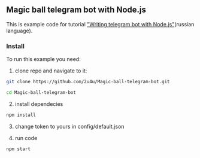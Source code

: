 ## Magic ball telegram bot with Node.js

This is example code for tutorial ["Writing telegram bot with Node.js"](http://2u4u.ru/blog/pishem-telegram-bota-na-node.js)(russian language).

### Install

To run this example you need:
1. clone repo and navigate to it:

```bash
git clone https://github.com/2u4u/Magic-ball-telegram-bot.git

cd Magic-ball-telegram-bot
```

2. install dependecies

```bash
npm install
``` 

3. change token to yours in config/default.json 

4. run code

```bash
npm start
```
